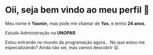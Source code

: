 # Oii, seja bem vindo ao meu perfil 🌹
Meu nome é **Yasmin**, mas pode me chamar de **Yas**, e tenho **24 anos**.

Estudo Administração na **UNOPAR**.

Estou entrando no mundo da programação agora...
No que estou me especializando? Ainda não sei, mas vamos descobrir 😜.
